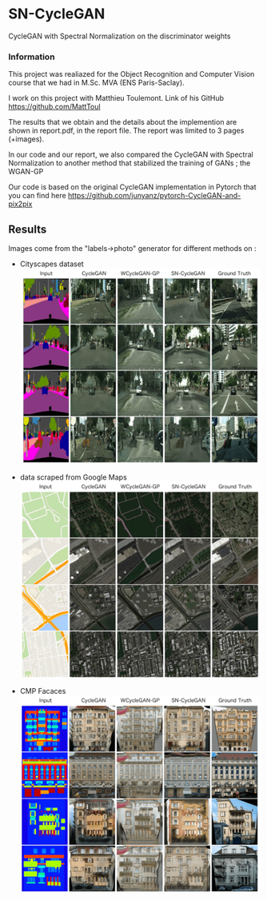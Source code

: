 # SN-CycleGAN

CycleGAN with Spectral Normalization on the discriminator weights

### Information

This project was realiazed for the Object Recognition and Computer Vision course that we had in M.Sc. MVA (ENS Paris-Saclay).

I work on this project with Matthieu Toulemont. Link of his GitHub https://github.com/MattToul

The results that we obtain and the details about the implemention are shown in report.pdf, in the report file.
The report was limited to 3 pages (+images).

In our code and our report, we also compared the CycleGAN with Spectral Normalization to another method that stabilized the training of GANs ; the WGAN-GP

Our code is based on the original CycleGAN implementation in Pytorch that you can find here https://github.com/junyanz/pytorch-CycleGAN-and-pix2pix

## Results

Images come from the "labels→photo" generator for different methods on :

* Cityscapes dataset
![](./results/cityscapes.png)

* data scraped from Google Maps
![](./results/googlemaps.png)

* CMP Facaces
![](./results/cmpfacades.png)
